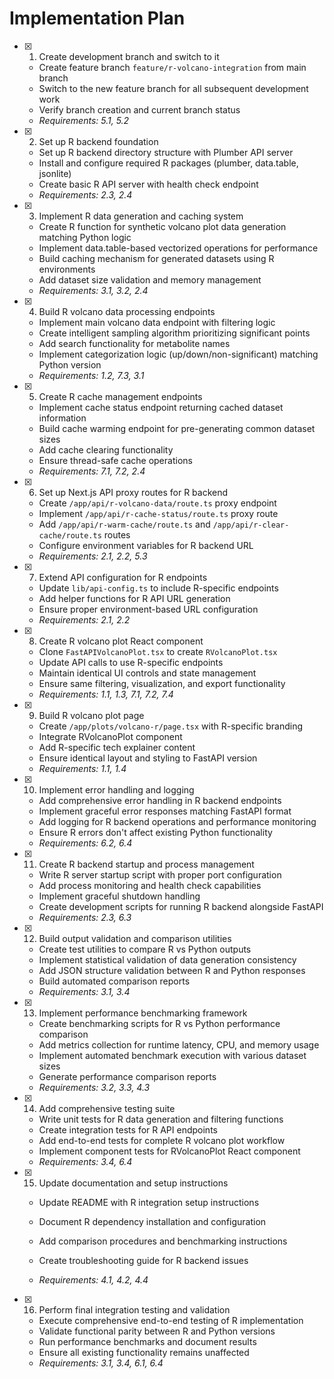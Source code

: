 # Implementation Plan

- [x] 1. Create development branch and switch to it





  - Create feature branch `feature/r-volcano-integration` from main branch
  - Switch to the new feature branch for all subsequent development work
  - Verify branch creation and current branch status
  - _Requirements: 5.1, 5.2_

- [x] 2. Set up R backend foundation





  - Set up R backend directory structure with Plumber API server
  - Install and configure required R packages (plumber, data.table, jsonlite)
  - Create basic R API server with health check endpoint
  - _Requirements: 2.3, 2.4_

- [x] 3. Implement R data generation and caching system





  - Create R function for synthetic volcano plot data generation matching Python logic
  - Implement data.table-based vectorized operations for performance
  - Build caching mechanism for generated datasets using R environments
  - Add dataset size validation and memory management
  - _Requirements: 3.1, 3.2, 2.4_

- [x] 4. Build R volcano data processing endpoints





  - Implement main volcano data endpoint with filtering logic
  - Create intelligent sampling algorithm prioritizing significant points
  - Add search functionality for metabolite names
  - Implement categorization logic (up/down/non-significant) matching Python version
  - _Requirements: 1.2, 7.3, 3.1_

- [x] 5. Create R cache management endpoints





  - Implement cache status endpoint returning cached dataset information
  - Build cache warming endpoint for pre-generating common dataset sizes
  - Add cache clearing functionality
  - Ensure thread-safe cache operations
  - _Requirements: 7.1, 7.2, 2.4_

- [x] 6. Set up Next.js API proxy routes for R backend





  - Create `/app/api/r-volcano-data/route.ts` proxy endpoint
  - Implement `/app/api/r-cache-status/route.ts` proxy route
  - Add `/app/api/r-warm-cache/route.ts` and `/app/api/r-clear-cache/route.ts` routes
  - Configure environment variables for R backend URL
  - _Requirements: 2.1, 2.2, 5.3_

- [x] 7. Extend API configuration for R endpoints





  - Update `lib/api-config.ts` to include R-specific endpoints
  - Add helper functions for R API URL generation
  - Ensure proper environment-based URL configuration
  - _Requirements: 2.1, 2.2_

- [x] 8. Create R volcano plot React component





  - Clone `FastAPIVolcanoPlot.tsx` to create `RVolcanoPlot.tsx`
  - Update API calls to use R-specific endpoints
  - Maintain identical UI controls and state management
  - Ensure same filtering, visualization, and export functionality
  - _Requirements: 1.1, 1.3, 7.1, 7.2, 7.4_

- [x] 9. Build R volcano plot page





  - Create `/app/plots/volcano-r/page.tsx` with R-specific branding
  - Integrate RVolcanoPlot component
  - Add R-specific tech explainer content
  - Ensure identical layout and styling to FastAPI version
  - _Requirements: 1.1, 1.4_

- [x] 10. Implement error handling and logging





  - Add comprehensive error handling in R backend endpoints
  - Implement graceful error responses matching FastAPI format
  - Add logging for R backend operations and performance monitoring
  - Ensure R errors don't affect existing Python functionality
  - _Requirements: 6.2, 6.4_

- [x] 11. Create R backend startup and process management











  - Write R server startup script with proper port configuration
  - Add process monitoring and health check capabilities
  - Implement graceful shutdown handling
  - Create development scripts for running R backend alongside FastAPI
  - _Requirements: 2.3, 6.3_

- [x] 12. Build output validation and comparison utilities





  - Create test utilities to compare R vs Python outputs
  - Implement statistical validation of data generation consistency
  - Add JSON structure validation between R and Python responses
  - Build automated comparison reports
  - _Requirements: 3.1, 3.4_

- [x] 13. Implement performance benchmarking framework





  - Create benchmarking scripts for R vs Python performance comparison
  - Add metrics collection for runtime latency, CPU, and memory usage
  - Implement automated benchmark execution with various dataset sizes
  - Generate performance comparison reports
  - _Requirements: 3.2, 3.3, 4.3_

- [x] 14. Add comprehensive testing suite





  - Write unit tests for R data generation and filtering functions
  - Create integration tests for R API endpoints
  - Add end-to-end tests for complete R volcano plot workflow
  - Implement component tests for RVolcanoPlot React component
  - _Requirements: 3.4, 6.4_

- [x] 15. Update documentation and setup instructions





  - Update README with R integration setup instructions
  - Document R dependency installation and configuration
  - Add comparison procedures and benchmarking instructions
  - Create troubleshooting guide for R backend issues

  - _Requirements: 4.1, 4.2, 4.4_

- [x] 16. Perform final integration testing and validation





  - Execute comprehensive end-to-end testing of R implementation
  - Validate functional parity between R and Python versions
  - Run performance benchmarks and document results
  - Ensure all existing functionality remains unaffected
  - _Requirements: 3.1, 3.4, 6.1, 6.4_